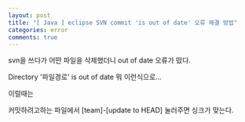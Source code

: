 ```yaml
---
layout: post
title: "[ Java ] eclipse SVN commit 'is out of date' 오류 해결 방법"
categories: error
comments: true
---
```


svn을 쓰다가 어떤 파일을 삭제했더니 out of date 오류가 떴다.

Directory '파일경로' is out of date 뭐 이런식으로...

이럴때는

커밋하려고하는 파일에서 [team]-[update to HEAD] 눌러주면 싱크가 맞는다.
